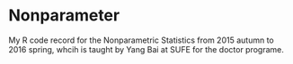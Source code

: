 # Nonparameter
My R code record for the Nonparametric Statistics from 2015 autumn to 2016 spring, whcih is taught by Yang Bai at SUFE for the doctor programe.

